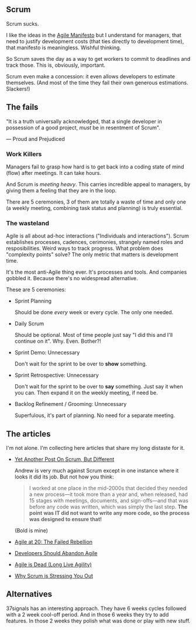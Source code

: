 ## Scrum

Scrum sucks.

I like the ideas in the [Agile Manifesto](https://agilemanifesto.org/)
but I understand for managers, that need to justify development costs
(that ties directly to development time), that manifesto is meaningless.
Wishful thinking.

So Scrum saves the day as a way to get workers to commit to deadlines
and track those. This is, obviously, important.

Scrum even make a concession: it even allows developers to estimate
themselves. (And most of the time they fail their own generous
estimations. Slackers!)


## The fails

"It is a truth universally acknowledged, that a single developer
in possession of a good project, _must_ be in resentment of Scrum".

  — Proud and Prejudiced


### Work Killers

Managers fail to grasp how hard is to get back into a coding state
of mind (flow) after meetings. It can take hours.

And Scrum is _meeting heavy_. This carries incredible appeal to managers,
by giving them a feeling that they are in the loop.

There are 5 ceremonies, 3 of
them are totally a waste of time and only one (a weekly meeting,
combining task status and planning) is truly essential.



### The wasteland

Agile is all about ad-hoc interactions ("Individuals and interactions").
Scrum establishes processes, cadences, cerimonies, strangely named roles
and resposibilities. Weird ways to track progress. What problem does
"complexity points" solve? The only metric that matters is development
time.

It's the most anti-Agile thing ever. It's processes and tools. And
companies gobbled it. Because there's no widespread alternative.

These are 5 ceremonies:

- Sprint Planning

  Should be done _every_ week or every cycle. The only one needed.

- Daily Scrum

  Should be optional. Most of time people just say "I did this and I'll
  continue on it". Why. Even. Bother?!

- Sprint Demo: Unnecessary

  Don't wait for the sprint to be over to **show** something.

- Sprint Retrospective: Unnecessary

  Don't wait for the sprint to be over to **say** something.
  Just say it when you can. Then expand it on the weekly meeting, if
  need be.

- Backlog Refinement / Grooming: Unnecessary

  Superfulous, it's part of planning. No need for a separate meeting.



## The articles

I'm not alone. I'm collecting here articles that share my long distaste
for it.

- [Yet Another Post On Scrum, But Different](https://thecodist.com/yet-another-post-on-scrum-but-different/)

  Andrew is very much against Scrum except in one instance where it
  looks it did its job. But not how you think:

  > I worked at one place in the mid-2000s that decided they needed
  > a new process—it took more than a year and, when released, had 15
  > stages with meetings, documents, and sign-offs—and that was before
  > any code was written, which was simply the last step. **The point**
  > **was IT did not want to write any more code, so the process was**
  > **designed to ensure that!**

  (Bold is mine)

- [Agile at 20: The Failed Rebellion](https://www.simplethread.com/agile-at-20-the-failed-rebellion/)

- [Developers Should Abandon Agile](https://ronjeffries.com/articles/018-01ff/abandon-1/)

- [Agile is Dead (Long Live Agility)](https://pragdave.me/thoughts/active/2014-03-04-time-to-kill-agile.html)

- [Why Scrum is Stressing You Out](https://rethinkingsoftware.substack.com/p/why-scrum-is-stressing-you-out)


## Alternatives

37signals has an interesting approach. They have 6 weeks cycles followed with a 2 week
cool-off period. And in those 6 weeks they try to add features. In those 2 weeks they
polish what was done or play with new stuff.


